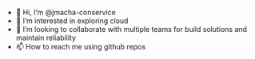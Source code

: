 - 👋 Hi, I’m @jmacha-conservice
- 👀 I’m interested in exploring cloud
- 💞️ I’m looking to collaborate with multiple teams for build solutions and maintain reliability
- 📫 How to reach me using github repos

<!---
jmacha-conservice/jmacha-conservice is a ✨ special ✨ repository because its `README.md` (this file) appears on your GitHub profile.
You can click the Preview link to take a look at your changes.
--->
